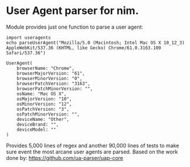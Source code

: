 User Agent parser for nim.
==========================

Module provides just one function to parse a user agent:

```lang:nim
import useragents
echo parseUserAgent("Mozilla/5.0 (Macintosh; Intel Mac OS X 10_12_3) AppleWebKit/537.36 (KHTML, like Gecko) Chrome/61.0.3163.100 Safari/537.36")

UserAgent(
	browserName: "Chrome",
	browserMajorVersion: "61",
	browserMinorVersion: "0",
	browserPatchVersion: "3163",
	browserPatchMinorVersion: "",
	osName: "Mac OS X",
	osMajorVersion: "10",
	osMinorVersion: "12",
	osPatchVersion: "3",
	osPatchMinorVersion: "",
	deviceName: "Other",
	deviceBrand: "",
	deviceModel: ""
)
```

Provides 5,000 lines of regex and another 90,000 lines of tests to make sure event the most arcane user agents are parsed.
Based on the work done by: https://github.com/ua-parser/uap-core
